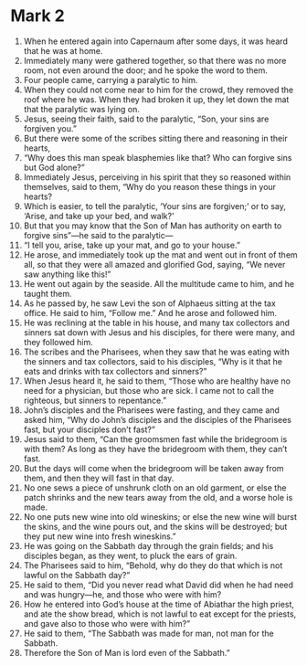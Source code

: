 ﻿
# Mark 2
1. When he entered again into Capernaum after some days, it was heard that he was at home. 
2. Immediately many were gathered together, so that there was no more room, not even around the door; and he spoke the word to them. 
3. Four people came, carrying a paralytic to him. 
4. When they could not come near to him for the crowd, they removed the roof where he was. When they had broken it up, they let down the mat that the paralytic was lying on. 
5. Jesus, seeing their faith, said to the paralytic, “Son, your sins are forgiven you.” 
6. But there were some of the scribes sitting there and reasoning in their hearts, 
7. “Why does this man speak blasphemies like that? Who can forgive sins but God alone?” 
8. Immediately Jesus, perceiving in his spirit that they so reasoned within themselves, said to them, “Why do you reason these things in your hearts? 
9. Which is easier, to tell the paralytic, ‘Your sins are forgiven;’ or to say, ‘Arise, and take up your bed, and walk?’ 
10. But that you may know that the Son of Man has authority on earth to forgive sins”—he said to the paralytic— 
11. “I tell you, arise, take up your mat, and go to your house.” 
12. He arose, and immediately took up the mat and went out in front of them all, so that they were all amazed and glorified God, saying, “We never saw anything like this!” 
13. He went out again by the seaside. All the multitude came to him, and he taught them. 
14. As he passed by, he saw Levi the son of Alphaeus sitting at the tax office. He said to him, “Follow me.” And he arose and followed him. 
15. He was reclining at the table in his house, and many tax collectors and sinners sat down with Jesus and his disciples, for there were many, and they followed him. 
16. The scribes and the Pharisees, when they saw that he was eating with the sinners and tax collectors, said to his disciples, “Why is it that he eats and drinks with tax collectors and sinners?” 
17. When Jesus heard it, he said to them, “Those who are healthy have no need for a physician, but those who are sick. I came not to call the righteous, but sinners to repentance.” 
18. John’s disciples and the Pharisees were fasting, and they came and asked him, “Why do John’s disciples and the disciples of the Pharisees fast, but your disciples don’t fast?” 
19. Jesus said to them, “Can the groomsmen fast while the bridegroom is with them? As long as they have the bridegroom with them, they can’t fast. 
20. But the days will come when the bridegroom will be taken away from them, and then they will fast in that day. 
21. No one sews a piece of unshrunk cloth on an old garment, or else the patch shrinks and the new tears away from the old, and a worse hole is made. 
22. No one puts new wine into old wineskins; or else the new wine will burst the skins, and the wine pours out, and the skins will be destroyed; but they put new wine into fresh wineskins.” 
23. He was going on the Sabbath day through the grain fields; and his disciples began, as they went, to pluck the ears of grain. 
24. The Pharisees said to him, “Behold, why do they do that which is not lawful on the Sabbath day?” 
25. He said to them, “Did you never read what David did when he had need and was hungry—he, and those who were with him? 
26. How he entered into God’s house at the time of Abiathar the high priest, and ate the show bread, which is not lawful to eat except for the priests, and gave also to those who were with him?” 
27. He said to them, “The Sabbath was made for man, not man for the Sabbath. 
28. Therefore the Son of Man is lord even of the Sabbath.” 
